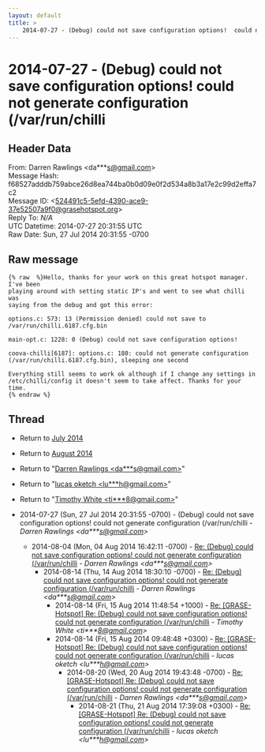 ```yaml
---
layout: default
title: >
    2014-07-27 - (Debug) could not save configuration options!  could not generate configuration (/var/run/chilli
---
```


# 2014-07-27 - (Debug) could not save configuration options!  could not generate configuration (/var/run/chilli

## Header Data

From: Darren Rawlings \<da***s@gmail.com\><br>
Message Hash: f68527adddb759abce26d8ea744ba0b0d09e0f2d534a8b3a17e2c99d2effa7c2<br>
Message ID: \<524491c5-5efd-4390-ace9-37e52507a9f0@grasehotspot.org\><br>
Reply To: _N/A_<br>
UTC Datetime: 2014-07-27 20:31:55 UTC<br>
Raw Date: Sun, 27 Jul 2014 20:31:55 -0700<br>

## Raw message

```
{% raw  %}Hello, thanks for your work on this great hotspot manager. I've been 
playing around with setting static IP's and went to see what chilli was 
saying from the debug and got this error:

options.c: 573: 13 (Permission denied) could not save to 
/var/run/chilli.6187.cfg.bin

main-opt.c: 1228: 0 (Debug) could not save configuration options!

coova-chilli[6187]: options.c: 180: could not generate configuration 
(/var/run/chilli.6187.cfg.bin), sleeping one second

Everything still seems to work ok although if I change any settings in 
/etc/chilli/config it doesn't seem to take affect. Thanks for your time.
{% endraw %}
```

## Thread

+ Return to [July 2014](/archive/2014/07)
+ Return to [August 2014](/archive/2014/08)

+ Return to "[Darren Rawlings <da***s<span>@</span>gmail.com>](/authors/da___s_at_gmail_com)"
+ Return to "[lucas oketch <lu***h<span>@</span>gmail.com>](/authors/lu___h_at_gmail_com)"
+ Return to "[Timothy White <ti***8<span>@</span>gmail.com>](/authors/ti___8_at_gmail_com)"

+ 2014-07-27 (Sun, 27 Jul 2014 20:31:55 -0700) - (Debug) could not save configuration options!  could not generate configuration (/var/run/chilli - _Darren Rawlings \<da***s@gmail.com\>_
  + 2014-08-04 (Mon, 04 Aug 2014 16:42:11 -0700) - [Re: (Debug) could not save configuration options!  could not generate configuration (/var/run/chilli](/archive/2014/08/02a1f3afa1cdd5aace364e94030795f36389f4a792837fb82fa3f61cd37aca5e) - _Darren Rawlings \<da***s@gmail.com\>_
    + 2014-08-14 (Thu, 14 Aug 2014 18:30:10 -0700) - [Re: (Debug) could not save configuration options!  could not generate configuration (/var/run/chilli](/archive/2014/08/4355190383ea6b61f416c08d54637cd4d9da61817f8e34920cba3f72ca71b5ca) - _Darren Rawlings \<da***s@gmail.com\>_
      + 2014-08-14 (Fri, 15 Aug 2014 11:48:54 +1000) - [Re: [GRASE-Hotspot] Re: (Debug) could not save configuration options! could not generate configuration (/var/run/chilli](/archive/2014/08/9b9900254c672bcdcd85992f0e61175fb17e43a2d79a428d482c6b89d40d6950) - _Timothy White \<ti***8@gmail.com\>_
      + 2014-08-14 (Fri, 15 Aug 2014 09:48:48 +0300) - [Re: [GRASE-Hotspot] Re: (Debug) could not save configuration options! could not generate configuration (/var/run/chilli](/archive/2014/08/ce5ce4d9407966df6c8e235381d005880d61f794e7a4f4b5f85243276d9fb538) - _lucas oketch \<lu***h@gmail.com\>_
        + 2014-08-20 (Wed, 20 Aug 2014 19:43:48 -0700) - [Re: [GRASE-Hotspot] Re: (Debug) could not save configuration options! could not generate configuration (/var/run/chilli](/archive/2014/08/4a957749de15fcedaaa539a38c6b1a8cb964caa229b68c459316f5e781f582ae) - _Darren Rawlings \<da***s@gmail.com\>_
          + 2014-08-21 (Thu, 21 Aug 2014 17:39:08 +0300) - [Re: [GRASE-Hotspot] Re: (Debug) could not save configuration options! could not generate configuration (/var/run/chilli](/archive/2014/08/919aa70e51b755a371eef59088f6fc7ce81300259ac780996b30d22ab6b8257a) - _lucas oketch \<lu***h@gmail.com\>_

